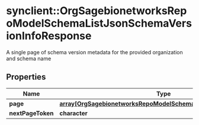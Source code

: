 # synclient::OrgSagebionetworksRepoModelSchemaListJsonSchemaVersionInfoResponse

A single page of schema version metadata for the provided organization and schema name

## Properties
Name | Type | Description | Notes
------------ | ------------- | ------------- | -------------
**page** | [**array[OrgSagebionetworksRepoModelSchemaJsonSchemaVersionInfo]**](org.sagebionetworks.repo.model.schema.JsonSchemaVersionInfo.md) |  | [optional] 
**nextPageToken** | **character** |  | [optional] 


